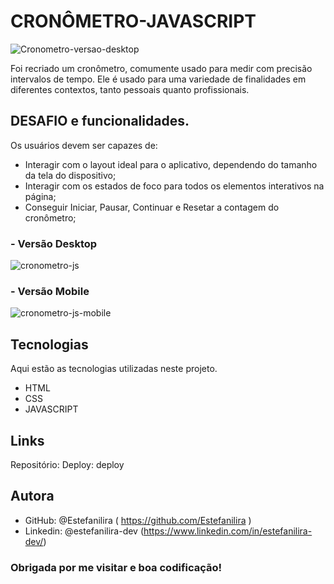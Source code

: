 # CRONÔMETRO-JAVASCRIPT

![Cronometro-versao-desktop](https://github.com/Estefanilira/cronometro-js/assets/126111557/57627b16-d73e-465a-ae20-a95844d009af)


Foi recriado um cronômetro, comumente usado para medir com precisão intervalos de tempo. 
Ele é usado para uma variedade de finalidades em diferentes contextos, tanto pessoais quanto profissionais. 

## DESAFIO e funcionalidades.

Os usuários devem ser capazes de:

* Interagir com o layout ideal para o aplicativo, dependendo do tamanho da tela do dispositivo;
* Interagir com os estados de foco para todos os elementos interativos na página;
* Conseguir Iniciar, Pausar, Continuar e Resetar a contagem do cronômetro;

### - Versão Desktop
  
![cronometro-js](https://github.com/Estefanilira/cronometro-js/assets/126111557/417c7836-6cc5-41df-947e-3e8ce1505f63)


### - Versão Mobile
  
  
![cronometro-js-mobile](https://github.com/Estefanilira/cronometro-js/assets/126111557/834cf30e-921e-4879-a9e7-979083ea806f)


## Tecnologias
Aqui estão as tecnologias utilizadas neste projeto.

* HTML
* CSS
* JAVASCRIPT


## Links
 Repositório:
 Deploy: deploy

 ## Autora

* GitHub: @Estefanilira ( https://github.com/Estefanilira )
* Linkedin: @estefanilira-dev (https://www.linkedin.com/in/estefanilira-dev/)
 
### Obrigada por me visitar e boa codificação!
